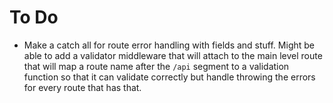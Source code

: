# To Do

- Make a catch all for route error handling with fields and stuff. Might be able to add a validator middleware that will attach to the main level route that will map a route name after the `/api` segment to a validation function so that it can validate correctly but handle throwing the errors for every route that has that.
